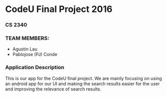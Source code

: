 # CodeU Final Project 2016
 ### CS 2340
 
 ### TEAM MEMBERS:
   - Agustin Lau
   - Pablojose (PJ) Conde
 
### Application Description
This is our app for the CodeU final project. We are mainly focusing on using an android app for our UI and making the search results easier for the user and improving the relevance of search results.